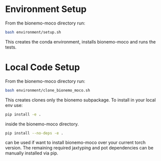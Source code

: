 Environment Setup
===============

From the bionemo-moco directory run:

```bash
bash environment/setup.sh
```

This creates the conda environment, installs bionemo-moco and runs the tests.

Local Code Setup
===============
From the bionemo-moco directory run:

```bash
bash environment/clone_bionemo_moco.sh
```

This creates clones only the bionemo subpackage. To install in your local env use:

```bash
pip install -e .
```

inside the bionemo-moco directory.

```bash
pip install --no-deps -e .
```
can be used if want to install bionemo-moco over your current torch version. The remaining required jaxtyping and pot dependencies can be manually installed via pip.
